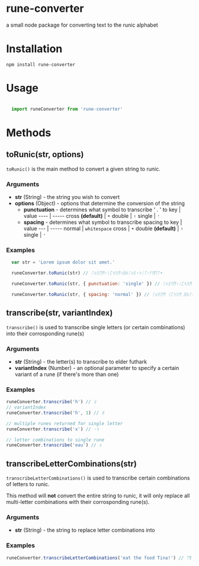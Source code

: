# rune-converter


a small node package for converting text to the runic alphabet


# Installation
`npm install rune-converter`

# Usage
``` javascript

  import runeConverter from 'rune-converter'

```
# Methods

## toRunic(str, options)
`toRunic()` is the main method to convert a given string to runic.

### Arguments 
* **str** (String) - the string you wish to convert
* **options** (Object) - options that determine the conversion of the string
    * **punctuation**  - determines what symbol to transcribe ' . ' to
      key | value
      ---- | -----
      cross **(default)** | ᛭
      double | ᛬
      single | ᛫
    * **spacing** - determines what symbol to transcribe spacing to
      key | value 
      --- | -----
      normal | `whitespace`
       cross | ᛭
      double **(default)** | ᛬
      single | ᛫

### Examples
``` javascript
  var str = 'Lorem ipsum dolor sit amet.'

  runeConverter.toRunic(str) // ᛚᛟᚱᛖᛗ᛬ᛁᛈᛋᚢᛗ᛬ᛞᛟᛚᛟᚱ᛬ᛋᛁᛏ᛬ᚨᛗᛖᛏ᛭

  runeConverter.toRunic(str, { punctuation: 'single' }) // ᛚᛟᚱᛖᛗ᛬ᛁᛈᛋᚢᛗ᛬ᛞᛟᛚᛟᚱ᛬ᛋᛁᛏ᛬ᚨᛗᛖᛏ᛫

  runeConverter.toRunic(str, { spacing: 'normal' }) // ᛚᛟᚱᛖᛗ ᛁᛈᛋᚢᛗ ᛞᛟᛚᛟᚱ ᛋᛁᛏ ᚨᛗᛖᛏ᛭
```

## transcribe(str, variantIndex)

`transcribe()` is used to transcribe single letters (or certain combinations) into their corrosponding rune(s)


### Arguments
* **str** (String) - the letter(s) to transcribe to elder futhark
* **variantIndex** (Number) - an optional parameter to specify a certain variant of a rune (if there's more than one)

### Examples

``` javascript
runeConverter.transcribe('h') // ᚺ
// variantIndex
runeConverter.transcribe('h', 1) // ᚻ

// multiple runes returned for single letter
runeConverter.transcribe('x') // ᚲᛋ

// letter combinations to single rune
runeConverter.transcribe('eau') // ᛟ
````

## transcribeLetterCombinations(str) 

`transcribeLetterCombinations()` is used to transcribe certain combinations of letters to runic. 

This method will **not** convert the entire string to runic, it will only replace all multi-letter combinations with their corrosponding rune(s).

### Arguments
* **str** (String) - the string to replace letter combinations into

### Examples
``` javascript 
runeConverter.transcribeLetterCombinations('eat the food Tina!') // ᛠt ᚦe food Tina!
``` 
